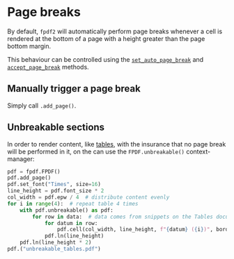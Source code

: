 # Page breaks #

By default, `fpdf2` will automatically perform page breaks whenever a cell is rendered at the bottom of a page
with a height greater than the page bottom margin.

This behaviour can be controlled using the
[`set_auto_page_break`](https://pyfpdf.github.io/fpdf2/reference/set_auto_page_break.html)
and
[`accept_page_break`](https://pyfpdf.github.io/fpdf2/reference/accept_page_break.html)
methods.


## Manually trigger a page break ##

Simply call `.add_page()`.


## Unbreakable sections ##

In order to render content, like [tables](Tables.html),
with the insurance that no page break will be performed in it,
on the can use the `FPDF.unbreakable()` context-manager:

```python
pdf = fpdf.FPDF()
pdf.add_page()
pdf.set_font("Times", size=16)
line_height = pdf.font_size * 2
col_width = pdf.epw / 4  # distribute content evenly
for i in range(4):  # repeat table 4 times
    with pdf.unbreakable() as pdf:
        for row in data:  # data comes from snippets on the Tables documentation page
            for datum in row:
                pdf.cell(col_width, line_height, f"{datum} ({i})", border=1)
            pdf.ln(line_height)
    pdf.ln(line_height * 2)
pdf.("unbreakable_tables.pdf")
```
